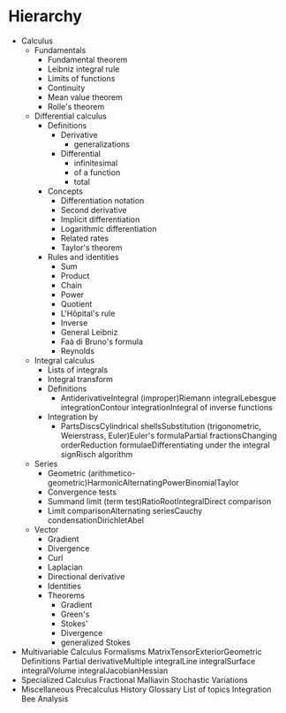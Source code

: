 # Hierarchy

* Calculus
  * Fundamentals
    - Fundamental theorem
    - Leibniz integral rule
    - Limits of functions
    - Continuity
    - Mean value theorem
    - Rolle's theorem
  * Differential calculus
    * Definitions
      - Derivative
        - generalizations
      - Differential
        - infinitesimal
        - of a function
        - total
    * Concepts
      - Differentiation notation
      - Second derivative
      - Implicit differentiation
      - Logarithmic differentiation
      - Related rates
      - Taylor's theorem
    * Rules and identities
      - Sum
      - Product
      - Chain
      - Power
      - Quotient
      - L'Hôpital's rule
      - Inverse
      - General Leibniz
      - Faà di Bruno's formula
      - Reynolds
  * Integral calculus
    - Lists of integrals
    - Integral transform
    * Definitions
      - AntiderivativeIntegral (improper)Riemann integralLebesgue integrationContour integrationIntegral of inverse functions
    * Integration by
      - PartsDiscsCylindrical shellsSubstitution (trigonometric, Weierstrass, Euler)Euler's formulaPartial fractionsChanging orderReduction formulaeDifferentiating under the integral signRisch algorithm
  * Series
    - Geometric (arithmetico-geometric)HarmonicAlternatingPowerBinomialTaylor
    - Convergence tests
    - Summand limit (term test)RatioRootIntegralDirect comparison
    - Limit comparisonAlternating seriesCauchy condensationDirichletAbel
  * Vector
    - Gradient
    - Divergence
    - Curl
    - Laplacian
    - Directional derivative
    - Identities
    * Theorems
      - Gradient
      - Green's
      - Stokes'
      - Divergence
      - generalized Stokes
* Multivariable Calculus
  Formalisms
  MatrixTensorExteriorGeometric
  Definitions
  Partial derivativeMultiple integralLine integralSurface integralVolume integralJacobianHessian
* Specialized Calculus
  Fractional
  Malliavin
  Stochastic
  Variations
* Miscellaneous
  Precalculus
  History
  Glossary
  List of topics
  Integration Bee
  Analysis
